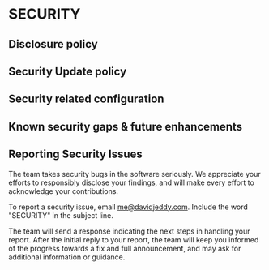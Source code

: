 # SECURITY

## Disclosure policy

## Security Update policy

## Security related configuration

## Known security gaps & future enhancements

## Reporting Security Issues

The team takes security bugs in the software seriously. We appreciate your efforts to responsibly disclose your findings, and will make every effort to acknowledge your contributions.

To report a security issue, email [me@davidjeddy.com](mailto:me@davidjeddy.com?subject=SECURITY). Include the word "SECURITY" in the subject line.

The team will send a response indicating the next steps in handling your report. After the initial reply to your report, the team will keep you informed of the progress towards a fix and full announcement, and may ask for additional information or guidance.

